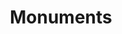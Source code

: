 ---
pid: CH883
title: Monuments
location_transcription: Washington Square; park at 3rd n 4th on washington
zipcode: '19147'
outside_phl: 
neighborhood: Queen Village,Bella Vista,Pennsport,Italian Market
age: '62'
age_range: 60-69
instagram: 
image_file_name: CH_883.jpg
proposal_transcription: Instead of steps in Wash. Square (not in one same artistic
  register as the architecture of the area), move them to park at 3rd and 4th & Washington;
  in Wash Square, a monument made out of architectural details from beautiful Gilded
  Era buildings -- There is a TON of it that's scavenged or dragged to landfill, so
  sad. Be a beautiful monument!
topic: Architecture,Philadelphia
topic_summary: 0, 0
type: Sculpture Statue,Park
keywords_other: architecture, washington square, repurposing
credit: 
image_labels: 
twitter: 
facebook: 
permalink: "/monuments/ch883/"
layout: item-page
---